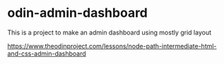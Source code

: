 # odin-admin-dashboard

This is a project to make an admin dashboard using mostly grid layout

https://www.theodinproject.com/lessons/node-path-intermediate-html-and-css-admin-dashboard